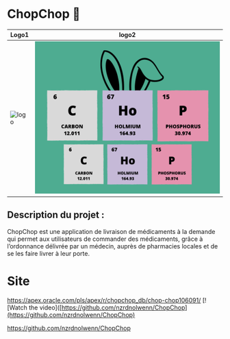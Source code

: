 # ChopChop 🐰

| Logo1 | logo2 | 
| ------- | ------- | 
![logo](https://github.com/AlphaxHotelxMikexEchoxDelta/ChopChop/assets/95902084/f8d24463-e010-4227-b5a5-19d1a651425e)</td> | ![logo2](https://github.com/nzrdnolwenn/ChopChop/blob/main/Logo2.png)</td> | 


## Description du projet : 
ChopChop est une application de livraison de médicaments à la demande qui permet aux utilisateurs de commander des médicaments, grâce à l’ordonnance délivrée par un médecin, auprès de pharmacies locales et de se les faire livrer à leur porte. 

# Site
https://apex.oracle.com/pls/apex/r/chopchop_db/chop-chop106091/
[![Watch the video]([https://github.com/nzrdnolwenn/ChopChop](https://github.com/nzrdnolwenn/ChopChop)

https://github.com/nzrdnolwenn/ChopChop
